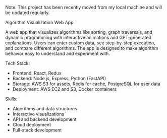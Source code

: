 Note: This project has been recently moved from my local machine and will be updated regularly.

Algorithm Visualization Web App

A web app that visualizes algorithms like sorting, graph traversals, and dynamic programming with interactive animations and GPT-generated explanations. Users can enter custom data, see step-by-step execution, and compare different algorithms. The app is designed to make algorithm behavior easy to understand and experiment with.

Tech Stack:
- Frontend: React, Redux
- Backend: Node.js, Express, Python (FastAPI)
- Storage: AWS S3 for assets, Redis for cache, PostgreSQL for user data
- Deployment: AWS EC2 and S3, Docker containers

Skills:
- Algorithms and data structures
- Interactive visualizations
- API and backend development
- Cloud deployment
- Full-stack development
